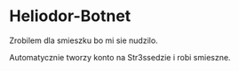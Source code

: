 # Heliodor-Botnet
Zrobilem dla smieszku bo mi sie nudzilo.

Automatycznie tworzy konto na Str3ssedzie i robi smieszne.
